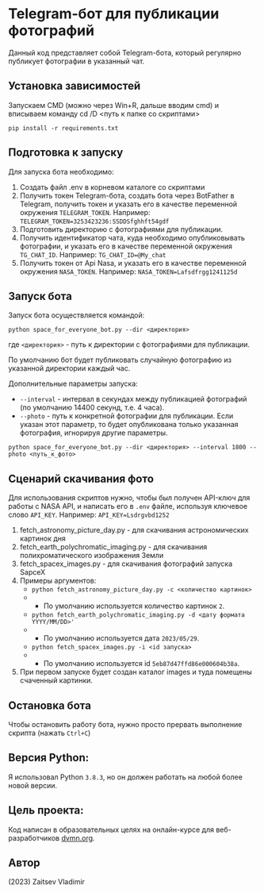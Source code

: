# Telegram-бот для публикации фотографий

Данный код представляет собой Telegram-бота, который регулярно публикует фотографии в указанный чат. 

## Установка зависимостей

Запускаем CMD (можно через Win+R, дальше вводим cmd) и вписываем команду cd /D <путь к папке со скриптами>


```pip install -r requirements.txt```

## Подготовка к запуску
Для запуска бота необходимо:
1. Создать файл .env в корневом каталоге со скриптами
2. Получить токен Telegram-бота, создать бота через BotFather в Telegram, получить токен и указать его в качестве переменной окружения `TELEGRAM_TOKEN`. Например: `TELEGRAM_TOKEN=3253423236:SSDDSfghhft54gdf`
3. Подготовить директорию с фотографиями для публикации.
4. Получить идентификатор чата, куда необходимо опубликовывать фотографии, и указать его в качестве переменной окружения `TG_CHAT_ID`. Например: `TG_CHAT_ID=@My_chat`
5. Получить токен от Api Nasa, и указать его в качестве переменной окружения `NASA_TOKEN`. Например: `NASA_TOKEN=Lafsdfrgg1241125d`

## Запуск бота
Запуск бота осуществляется командой:

```python space_for_everyone_bot.py --dir <директория>```

где `<директория>` - путь к директории с фотографиями для публикации.

По умолчанию бот будет публиковать случайную фотографию из указанной директории каждый час. 

Дополнительные параметры запуска:
- `--interval` - интервал в секундах между публикацией фотографий (по умолчанию 14400 секунд, т.е. 4 часа).
- `--photo` - путь к конкретной фотографии для публикации. Если указан этот параметр, то будет опубликована только указанная фотография, игнорируя другие параметры.

```python space_for_everyone_bot.py --dir <директория> --interval 1800 --photo <путь_к_фото>```

## Сценарий скачивания фото
Для использования скриптов нужно, чтобы был получен API-ключ для работы с NASA API, и написать его в `.env` файле, используя ключевое слово `API_KEY`. Например: `API_KEY=Lsdrgvbd1252`
    
1. fetch_astronomy_picture_day.py - для скачивания астрономических картинок дня
2. fetch_earth_polychromatic_imaging.py - для скачивания полихроматического изображения Земли
3. fetch_spacex_images.py - для скачивания фотографий запуска SapceX
4. Примеры аргументов:
   - `python fetch_astronomy_picture_day.py -c <количество картинок>`
   - - По умолчанию используется количество картинок `2`.
   - `python fetch_earth_polychromatic_imaging.py -d <дату формата YYYY/MM/DD>'` 
   - - По умолчанию используется дата `2023/05/29`.
   - `python fetch_spacex_images.py -i <id запуска>` 
   - - По умолчанию используется id `5eb87d47ffd86e000604b38a`.
5. При первом запуске будет создан каталог images и туда помещены счаченный картинки.

## Остановка бота
Чтобы остановить работу бота, нужно просто прервать выполнение скрипта (нажать `Ctrl+C`)

## Версия Python: 
Я использовал Python `3.8.3`, но он должен работать на любой более новой версии.

## Цель проекта:
Код написан в образовательных целях на онлайн-курсе для веб-разработчиков [dvmn.org](https://dvmn.org/).

## Автор
(2023) Zaitsev Vladimir
